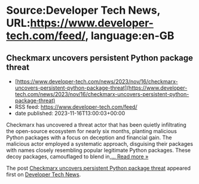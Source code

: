 # Source:Developer Tech News, URL:https://www.developer-tech.com/feed/, language:en-GB

## Checkmarx uncovers persistent Python package threat
 - [https://www.developer-tech.com/news/2023/nov/16/checkmarx-uncovers-persistent-python-package-threat](https://www.developer-tech.com/news/2023/nov/16/checkmarx-uncovers-persistent-python-package-threat)
 - RSS feed: https://www.developer-tech.com/feed/
 - date published: 2023-11-16T13:00:03+00:00

<p>Checkmarx has uncovered a threat actor that has been quietly infiltrating the open-source ecosystem for nearly six months, planting malicious Python packages with a focus on deception and financial gain. The malicious actor employed a systematic approach, disguising their packages with names closely resembling popular legitimate Python packages. These decoy packages, camouflaged to blend in,<a class="excerpt-read-more" href="https://www.developer-tech.com/news/2023/nov/16/checkmarx-uncovers-persistent-python-package-threat/" title="ReadCheckmarx uncovers persistent Python package threat">... Read more &#187;</a></p>
<p>The post <a href="https://www.developer-tech.com/news/2023/nov/16/checkmarx-uncovers-persistent-python-package-threat/">Checkmarx uncovers persistent Python package threat</a> appeared first on <a href="https://www.developer-tech.com">Developer Tech News</a>.</p>

